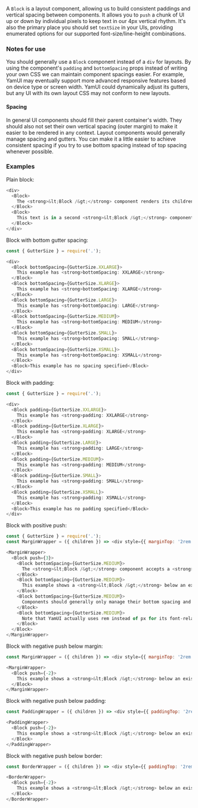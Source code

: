 A `Block` is a layout component, allowing us to build consistent paddings and vertical spacing between components. It allows you to `push` a chunk of UI up or down by individual pixels to keep text in our 4px vertical rhythm. It's also the primary place you should set `textSize` in your UIs, providing enumerated options for our supported font-size/line-height combinations.

### Notes for use

You should generally use a `Block` component instead of a `div` for layouts. By using the component's `padding` and `bottomSpacing` props instead of writing your own CSS we can maintain component spacings easier. For example, YamUI may eventually support more advanced responsive features based on device type or screen width. YamUI could dynamically adjust its gutters, but any UI with its own layout CSS may not conform to new layouts.

#### Spacing

In general UI components should fill their parent container's width. They should also not set their own vertical spacing (outer margin) to make it easier to be rendered in any context. Layout components would generally manage spacing and gutters. You can make it a little easier to achieve consistent spacing if you try to use bottom spacing instead of top spacing whenever possible.

### Examples

Plain block:

```js { "props": { "data-description": "plain" } }
<div>
  <Block>
    The <strong>&lt;Block /&gt;</strong> component renders its children in a <em>div</em>. It's a convenient way to set consistent bottom gutters and padding, and manage pixel-perfect vertical rhythm between components.
  </Block>
  <Block>
    This text is in a second <strong>&lt;Block /&gt;</strong> component. Since there isn't a <strong>bottomSpacing</strong> or <strong>padding</strong> prop set the wrapper is just an unstyled <em>div</em>.
  </Block>
</div>
```

Block with bottom gutter spacing:

```js { "props": { "data-description": "with bottom gutter spacing" } }
const { GutterSize } = require('.');

<div>
  <Block bottomSpacing={GutterSize.XXLARGE}>
    This example has <strong>bottomSpacing: XXLARGE</strong>
  </Block>
  <Block bottomSpacing={GutterSize.XLARGE}>
    This example has <strong>bottomSpacing: XLARGE</strong>
  </Block>
  <Block bottomSpacing={GutterSize.LARGE}>
    This example has <strong>bottomSpacing: LARGE</strong>
  </Block>
  <Block bottomSpacing={GutterSize.MEDIUM}>
    This example has <strong>bottomSpacing: MEDIUM</strong>
  </Block>
  <Block bottomSpacing={GutterSize.SMALL}>
    This example has <strong>bottomSpacing: SMALL</strong>
  </Block>
  <Block bottomSpacing={GutterSize.XSMALL}>
    This example has <strong>bottomSpacing: XSMALL</strong>
  </Block>
  <Block>This example has no spacing specified</Block>
</div>
```

Block with padding:

```js { "props": { "data-description": "with padding" } }
const { GutterSize } = require('.');

<div>
  <Block padding={GutterSize.XXLARGE}>
    This example has <strong>padding: XXLARGE</strong>
  </Block>
  <Block padding={GutterSize.XLARGE}>
    This example has <strong>padding: XLARGE</strong>
  </Block>
  <Block padding={GutterSize.LARGE}>
    This example has <strong>padding: LARGE</strong>
  </Block>
  <Block padding={GutterSize.MEDIUM}>
    This example has <strong>padding: MEDIUM</strong>
  </Block>
  <Block padding={GutterSize.SMALL}>
    This example has <strong>padding: SMALL</strong>
  </Block>
  <Block padding={GutterSize.XSMALL}>
    This example has <strong>padding: XSMALL</strong>
  </Block>
  <Block>This example has no padding specified</Block>
</div>
```

Block with positive push:

```js { "props": { "data-description": "with positive push" } }
const { GutterSize } = require('.');
const MarginWrapper = ({ children }) => <div style={{ marginTop: '2rem' }}>{children}</div>;

<MarginWrapper>
  <Block push={3}>
    <Block bottomSpacing={GutterSize.MEDIUM}>
      The <strong>&lt;Block /&gt;</strong> component accepts a <strong>push</strong> prop, a number of pixels to adjust the component's top spacing. A positive value will push the component down, a negative value will pull it up. This is handy when a feature requires manual pixel adjustment between blocks of content to maintain our vertical rhythm.
    </Block>
    <Block bottomSpacing={GutterSize.MEDIUM}>
      This example shows a <strong>&lt;Block /&gt;</strong> below an existing 20px of margin. It specifies <strong>push: 3</strong>, which pushes it down an additional 3px and creates a total top spacing of 23px.
    </Block>
    <Block bottomSpacing={GutterSize.MEDIUM}>
      Components should generally only manage their bottom spacing and rely on the component above them to do the same. You should only ever need to provide a <strong>push</strong> value for minor adjustments between -3 and 3, and you should only need to deal with <strong>push</strong> to reset the vertical rhythm (an imaginary 4px grid).
    </Block>
    <Block bottomSpacing={GutterSize.MEDIUM}>
      Note that YamUI actually uses rem instead of px for its font-related units, and converts the push pixel value to rem. YamUI has set 0.1rem equal to 1px.
    </Block>
  </Block>
</MarginWrapper>
```

Block with negative push below margin:

```js { "props": { "data-description": "with negative push below margin" } }
const MarginWrapper = ({ children }) => <div style={{ marginTop: '2rem' }}>{children}</div>;

<MarginWrapper>
  <Block push={-2}>
    This example shows a <strong>&lt;Block /&gt;</strong> below an existing 20px of margin. It specifies <strong>push: -2</strong> which pulls the component up 2px, creating a total top spacing of 18px.
  </Block>
</MarginWrapper>
```

Block with negative push below padding:

```js { "props": { "data-description": "with negative push below padding" } }
const PaddingWrapper = ({ children }) => <div style={{ paddingTop: '2rem' }}>{children}</div>;

<PaddingWrapper>
  <Block push={-2}>
    This example shows a <strong>&lt;Block /&gt;</strong> below an existing 20px of padding. It specifies <strong>push: -2</strong>, which still pulls the component up 2px, creating a total top spacing of 18px.
  </Block>
</PaddingWrapper>
```

Block with negative push below border:

```js { "props": { "data-description": "with negative push below border" } }
const BorderWrapper = ({ children }) => <div style={{ paddingTop: '2rem' }}>{children}</div>;

<BorderWrapper>
  <Block push={-2}>
    This example shows a <strong>&lt;Block /&gt;</strong> below an existing 20px of border. It specifies <strong>push: -2</strong>, which still pulls the component up 2px, creating a total top spacing of 18px. These three negative push examples show that a{' '} <strong>&lt;Block /&gt;</strong> can pull up consistently regardless of the content above it.
  </Block>
</BorderWrapper>
```
